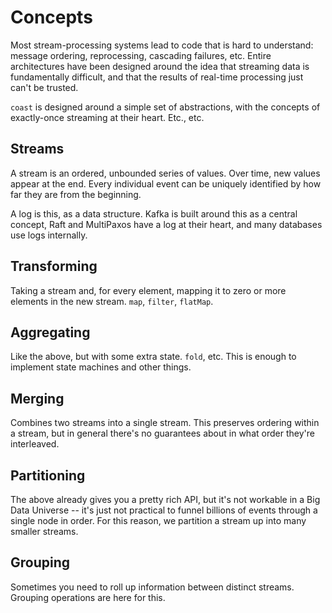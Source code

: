 # Concepts

Most stream-processing systems lead to code that is hard to understand: message
ordering, reprocessing, cascading failures, etc. Entire architectures have been
designed around the idea that streaming data is fundamentally difficult, and
that the results of real-time processing just can't be trusted.

`coast` is designed around a simple set of abstractions, with the concepts of
exactly-once streaming at their heart. Etc., etc.

## Streams

A stream is an ordered, unbounded series of values. Over time, new values appear
at the end. Every individual event can be uniquely identified by how far they
are from the beginning.

A log is this, as a data structure. Kafka is built around this as a central
concept, Raft and MultiPaxos have a log at their heart, and many databases use
logs internally.

## Transforming

Taking a stream and, for every element, mapping it to zero or more elements in
the new stream. `map`, `filter`, `flatMap`.

## Aggregating

Like the above, but with some extra state. `fold`, etc. This is enough to
implement state machines and other things.

## Merging

Combines two streams into a single stream. This preserves ordering within a
stream, but in general there's no guarantees about in what order they're
interleaved.

## Partitioning

The above already gives you a pretty rich API, but it's not workable in a Big
Data Universe -- it's just not practical to funnel billions of events through a
single node in order. For this reason, we partition a stream up into many
smaller streams.

## Grouping

Sometimes you need to roll up information between distinct streams. Grouping
operations are here for this.

